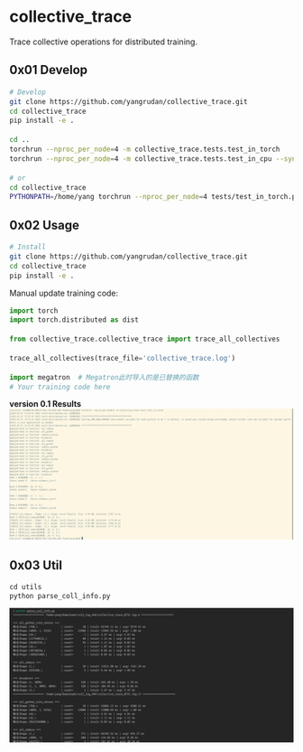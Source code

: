 # collective_trace

Trace collective operations for distributed training.

## 0x01 Develop

```bash
# Develop
git clone https://github.com/yangrudan/collective_trace.git
cd collective_trace
pip install -e .

cd ..
torchrun --nproc_per_node=4 -m collective_trace.tests.test_in_torch
torchrun --nproc_per_node=4 -m collective_trace.tests.test_in_cpu --sync_mode 

# or
cd collective_trace
PYTHONPATH=/home/yang torchrun --nproc_per_node=4 tests/test_in_torch.py
```

## 0x02 Usage

```bash
# Install
git clone https://github.com/yangrudan/collective_trace.git
cd collective_trace
pip install -e .
```

Manual update training code:

```python
import torch
import torch.distributed as dist

from collective_trace.collective_trace import trace_all_collectives

trace_all_collectives(trace_file='collective_trace.log')

import megatron  # Megatron此时导入的是已替换的函数
# Your training code here

```

<!-- **Prototype**
![Example](docs/image1.png)

**version 0.0**
![Trace](docs/image2.png) -->

**version 0.1 Results**
![Results](docs/image3.png)

## 0x03 Util

```
cd utils
python parse_coll_info.py
```

![log](docs/image4.png)